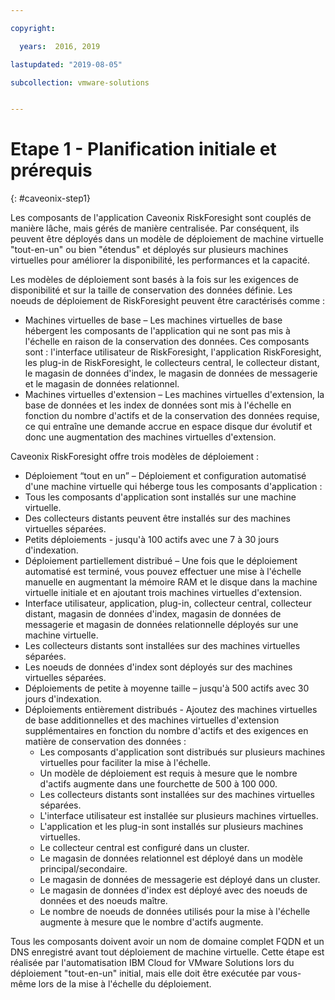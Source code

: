 ```yaml
---

copyright:

  years:  2016, 2019

lastupdated: "2019-08-05"

subcollection: vmware-solutions


---
```


# Etape 1 - Planification initiale et prérequis
{: #caveonix-step1}

Les composants de l'application Caveonix RiskForesight sont couplés de manière lâche, mais gérés de manière centralisée. Par conséquent, ils peuvent être déployés dans un modèle de déploiement de machine virtuelle "tout-en-un" ou bien "étendus" et déployés sur plusieurs machines virtuelles pour améliorer la disponibilité, les performances et la capacité.

Les modèles de déploiement sont basés à la fois sur les exigences de disponibilité et sur la taille de conservation des données définie. Les noeuds de déploiement de RiskForesight peuvent être caractérisés comme :

-	Machines virtuelles de base – Les machines virtuelles de base hébergent les composants de l'application qui ne sont pas mis à l'échelle en raison de la conservation des données. Ces composants sont : l'interface utilisateur de RiskForesight, l'application RiskForesight, les plug-in de RiskForesight, le collecteurs central, le collecteur distant, le magasin de données d'index, le magasin de données de messagerie et le magasin de données relationnel.
-	Machines virtuelles d'extension – Les machines virtuelles d'extension, la base de données et les index de données sont mis à l'échelle en fonction du nombre d'actifs et de la conservation des données requise, ce qui entraîne une demande accrue en espace disque dur évolutif et donc une augmentation des machines virtuelles d'extension.

Caveonix RiskForesight offre trois modèles de déploiement :

-	Déploiement “tout en un” – Déploiement et configuration automatisé d'une machine virtuelle qui héberge tous les composants d'application :
  - Tous les composants d'application sont installés sur une machine virtuelle.
  - Des collecteurs distants peuvent être installés sur des machines virtuelles séparées.
  - Petits déploiements - jusqu'à 100 actifs avec une 7 à 30 jours d'indexation.
-	Déploiement partiellement distribué – Une fois que le déploiement automatisé est terminé, vous pouvez effectuer une mise à l'échelle manuelle en augmentant la mémoire RAM et le disque dans la machine virtuelle initiale et en ajoutant trois machines virtuelles d'extension.
  - Interface utilisateur, application, plug-in, collecteur central, collecteur distant, magasin de données d'index, magasin de données de messagerie et magasin de données relationnelle déployés sur une machine virtuelle.
  - Les collecteurs distants sont installées sur des machines virtuelles séparées.
  -	Les noeuds de données d'index sont déployés sur des machines virtuelles séparées.
  -	Déploiements de petite à moyenne taille – jusqu'à 500 actifs avec 30 jours d'indexation.
- Déploiements entièrement distribués - Ajoutez des machines virtuelles de base additionnelles et des machines virtuelles d'extension supplémentaires en fonction du nombre d'actifs et des exigences en matière de conservation des données :
  - Les composants d'application sont distribués sur plusieurs machines virtuelles pour faciliter la mise à l'échelle.
  -	Un modèle de déploiement est requis à mesure que le nombre d'actifs augmente dans une fourchette de 500 à 100 000.
  -	Les collecteurs distants sont installées sur des machines virtuelles séparées.
  -	L'interface utilisateur est installée sur plusieurs machines virtuelles.
  -	L'application et les plug-in sont installés sur plusieurs machines virtuelles.
  -	Le collecteur central est configuré dans un cluster.
  -	Le magasin de données relationnel est déployé dans un modèle principal/secondaire.
  -	Le magasin de données de messagerie est déployé dans un cluster.
  -	Le magasin de données d'index est déployé avec des noeuds de données et des noeuds maître.
  -	Le nombre de noeuds de données utilisés pour la mise à l'échelle augmente à mesure que le nombre d'actifs augmente.

Tous les composants doivent avoir un nom de domaine complet FQDN et un DNS enregistré avant tout déploiement de machine virtuelle. Cette étape est réalisée par l'automatisation IBM Cloud for VMware Solutions lors du déploiement "tout-en-un" initial, mais elle doit être exécutée par vous-même lors de la mise à l'échelle du déploiement.
